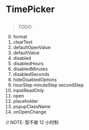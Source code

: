 # TimePicker

## 

> TODO:

0. format
1. clearText
2. defaultOpenValue
3. defaultValue
4. disabled
5. disabledHours
6. disabledMinutes
7. disabledSeconds
8. hideDisabledOptions
9. hourStep minuteStep secondStep
10. inputReadOnly
11. open
12. placeholder
13. popupClassName
14. onOpenChange

// NOTE: 暂不做 12 小时制